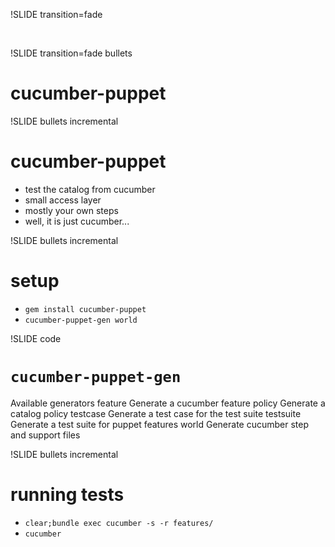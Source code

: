 !SLIDE transition=fade

&nbsp;

!SLIDE transition=fade bullets

# cucumber-puppet #

!SLIDE bullets incremental

# cucumber-puppet #

* test the catalog from cucumber
* small access layer
* mostly your own steps
* well, it is just cucumber...

!SLIDE bullets incremental

# setup

* `gem install cucumber-puppet`
* `cucumber-puppet-gen world`

!SLIDE code

# `cucumber-puppet-gen`

Available generators
    feature     Generate a cucumber feature
    policy      Generate a catalog policy
    testcase    Generate a test case for the test suite
    testsuite   Generate a test suite for puppet features
    world       Generate cucumber step and support files

!SLIDE bullets incremental

# running tests

* `clear;bundle exec cucumber -s -r features/`
* `cucumber`
